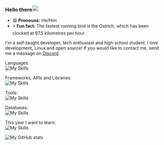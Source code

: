 ### Hello there<img src="https://media.giphy.com/media/hvRJCLFzcasrR4ia7z/giphy.gif" width="20px" height="20px">

- 😄 **Pronouns:** He/Him
- ⚡ **Fun fact:** The fastest running bird is the Ostrich, which has been clocked at 97.5 kilometres per hour. 
  
I'm a self-taught developer, tech enthusiast and high school student. I love development, Linux and open source! If you would like to contact me, send me a message on [Discord](https://discord.gg/S22r5H3a2W).
  
Languages:  
![My Skills](https://skillicons.dev/icons?i=js,ts,py,cs,html,css,bash)  
  
Frameworks, APIs and Libraries:  
![My Skills](https://skillicons.dev/icons?i=react,nextjs,nodejs,discord,bots,electron,express,materialui,bootstrap)

Tools:  
![My Skills](https://skillicons.dev/icons?i=latex,vim,linux,git,nginx,figma,cloudflare,githubactions,selenium,vercel)

Databases:    
![My Skills](https://skillicons.dev/icons?i=prisma,mongodb,postgres)

This year I want to learn:  
![My Skills](https://skillicons.dev/icons?i=c,docker,qt,regex,haskell,svg,arduino,sass,unity)
  
  
![My GitHub stats](https://github-readme-stats.vercel.app/api?username=PreciousWarrior&show_icons=true&theme=dark)
